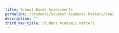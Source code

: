 ```yaml
---
title: School Based Assessments
permalink: /students/Student-Academic-Matters/sba/
description: ""
third_nav_title: Student Academic Matters
---
```

